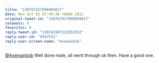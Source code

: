 ```yaml
---
title: "120767417096994817"
date: Mon Oct 03 07:49:30 +0000 2011
original-tweet-id: "120767417096994817"
retweets: 0
favorites: 0
reply-tweet-id: "120742987323031552"
reply-user-id: "9567552"
reply-user-screen-name: "Axemanbob"
---
```

<a href="https://twitter.com/Axemanbob">@Axemanbob</a> Well done mate, all went through ok then. Have a good one.
